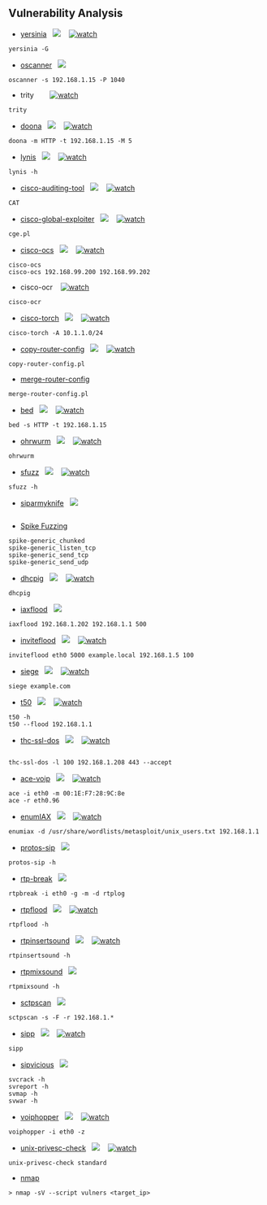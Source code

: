 ## Vulnerability Analysis 

* [yersinia](https://tools.kali.org/vulnerability-analysis/yersinia)&nbsp;&nbsp;&nbsp;[![](https://raw.githubusercontent.com/hhhrrrttt222111/Ethical-Hacking-Tools/master/0/github.png?token=AKLVDP4M2RTUFTJVE5QLRV26WYYCE)](https://github.com/tomac/yersinia)&nbsp;&nbsp;&nbsp; [![watch](https://raw.githubusercontent.com/hhhrrrttt222111/Ethical-Hacking-Tools/master/0/yt.png?token=AKLVDPY5647PJVN6MSLDOHS6WYYGY)](https://tools.kali.org/vulnerability-analysis/yersinia)
``` 
yersinia -G
```
* [oscanner](https://tools.kali.org/vulnerability-analysis/oscanner)&nbsp;&nbsp;&nbsp;[![](https://raw.githubusercontent.com/hhhrrrttt222111/Ethical-Hacking-Tools/master/0/gitlab.png?token=AKLVDP5MB6RCSXS423WWIA26WYYWM)](https://gitlab.com/kalilinux/packages/oscanner)
``` 
oscanner -s 192.168.1.15 -P 1040
```
* trity &nbsp;&nbsp;&nbsp;[![]()](https://github.com/samyoyo/Trity-1)&nbsp;&nbsp;&nbsp; [![watch](https://raw.githubusercontent.com/hhhrrrttt222111/Ethical-Hacking-Tools/master/0/yt.png?token=AKLVDPY5647PJVN6MSLDOHS6WYYGY)](https://www.youtube.com/watch?v=WCKy8ybemV4)
``` 
trity
```
* [doona](https://tools.kali.org/vulnerability-analysis/doona)&nbsp;&nbsp;&nbsp;[![](https://raw.githubusercontent.com/hhhrrrttt222111/Ethical-Hacking-Tools/master/0/github.png?token=AKLVDP4M2RTUFTJVE5QLRV26WYYCE)](https://github.com/wireghoul/doona)&nbsp;&nbsp;&nbsp; [![watch](https://raw.githubusercontent.com/hhhrrrttt222111/Ethical-Hacking-Tools/master/0/yt.png?token=AKLVDPY5647PJVN6MSLDOHS6WYYGY)](https://www.youtube.com/watch?v=vEc_uIsqJos)
``` 
doona -m HTTP -t 192.168.1.15 -M 5
```
* [lynis](https://tools.kali.org/vulnerability-analysis/lynis)&nbsp;&nbsp;&nbsp;[![](https://raw.githubusercontent.com/hhhrrrttt222111/Ethical-Hacking-Tools/master/0/github.png?token=AKLVDP4M2RTUFTJVE5QLRV26WYYCE)](https://github.com/CISOfy/lynis)&nbsp;&nbsp;&nbsp; [![watch](https://raw.githubusercontent.com/hhhrrrttt222111/Ethical-Hacking-Tools/master/0/yt.png?token=AKLVDPY5647PJVN6MSLDOHS6WYYGY)](https://www.youtube.com/watch?v=QKAU4u4nQN8)
``` 
lynis -h
```
* [cisco-auditing-tool](https://tools.kali.org/vulnerability-analysis/cisco-auditing-tool)&nbsp;&nbsp;&nbsp;[![](https://raw.githubusercontent.com/hhhrrrttt222111/Ethical-Hacking-Tools/master/0/gitlab.png?token=AKLVDP5MB6RCSXS423WWIA26WYYWM)](https://gitlab.com/kalilinux/packages/cisco-auditing-tool)&nbsp;&nbsp;&nbsp; [![watch](https://raw.githubusercontent.com/hhhrrrttt222111/Ethical-Hacking-Tools/master/0/yt.png?token=AKLVDPY5647PJVN6MSLDOHS6WYYGY)](https://www.youtube.com/watch?v=a0dYrk3sIcQ)
``` 
CAT
```
* [cisco-global-exploiter](https://tools.kali.org/vulnerability-analysis/cisco-global-exploiter)&nbsp;&nbsp;&nbsp;[![](https://raw.githubusercontent.com/hhhrrrttt222111/Ethical-Hacking-Tools/master/0/gitlab.png?token=AKLVDP5MB6RCSXS423WWIA26WYYWM)](https://gitlab.com/kalilinux/packages/cisco-global-exploiter)&nbsp;&nbsp;&nbsp; [![watch](https://raw.githubusercontent.com/hhhrrrttt222111/Ethical-Hacking-Tools/master/0/yt.png?token=AKLVDPY5647PJVN6MSLDOHS6WYYGY)](https://www.youtube.com/watch?v=JX5Pl-rAJ_k)
``` 
cge.pl
```
* [cisco-ocs](https://tools.kali.org/vulnerability-analysis/cisco-ocs)&nbsp;&nbsp;&nbsp;[![](https://raw.githubusercontent.com/hhhrrrttt222111/Ethical-Hacking-Tools/master/0/gitlab.png?token=AKLVDP5MB6RCSXS423WWIA26WYYWM)](https://gitlab.com/kalilinux/packages/cisco-ocs)&nbsp;&nbsp;&nbsp; [![watch](https://raw.githubusercontent.com/hhhrrrttt222111/Ethical-Hacking-Tools/master/0/yt.png?token=AKLVDPY5647PJVN6MSLDOHS6WYYGY)](https://www.youtube.com/watch?v=yWug1YxXV0M)
``` 
cisco-ocs
cisco-ocs 192.168.99.200 192.168.99.202
```
* cisco-ocr &nbsp;&nbsp;&nbsp;[![watch](https://raw.githubusercontent.com/hhhrrrttt222111/Ethical-Hacking-Tools/master/0/yt.png?token=AKLVDPY5647PJVN6MSLDOHS6WYYGY)](https://www.youtube.com/watch?v=8OCNp8c5MUk)
``` 
cisco-ocr
```
* [cisco-torch](https://tools.kali.org/information-gathering/cisco-torch)&nbsp;&nbsp;&nbsp;[![](https://raw.githubusercontent.com/hhhrrrttt222111/Ethical-Hacking-Tools/master/0/github.png?token=AKLVDP4M2RTUFTJVE5QLRV26WYYCE)](https://github.com/foreni-packages/cisco-torch)&nbsp;&nbsp;&nbsp; [![watch](https://raw.githubusercontent.com/hhhrrrttt222111/Ethical-Hacking-Tools/master/0/yt.png?token=AKLVDPY5647PJVN6MSLDOHS6WYYGY)](https://www.youtube.com/watch?v=4OztzE5iJ2U)
``` 
cisco-torch -A 10.1.1.0/24
```
* [copy-router-config](https://tools.kali.org/information-gathering/copy-router-config)&nbsp;&nbsp;&nbsp;[![](https://raw.githubusercontent.com/hhhrrrttt222111/Ethical-Hacking-Tools/master/0/gitlab.png?token=AKLVDP5MB6RCSXS423WWIA26WYYWM)](https://gitlab.com/kalilinux/packages/copy-router-config)&nbsp;&nbsp;&nbsp; [![watch](https://raw.githubusercontent.com/hhhrrrttt222111/Ethical-Hacking-Tools/master/0/yt.png?token=AKLVDPY5647PJVN6MSLDOHS6WYYGY)](https://www.youtube.com/watch?v=2-4ipzbaWCE)
``` 
copy-router-config.pl
```
* [merge-router-config](https://www.question-defense.com/2012/12/31/merge-router-config-backtrack-5-vulnerability-assessment-network-assessment-cisco-tools-merge-router-config)
``` 
merge-router-config.pl
```
* [bed](https://tools.kali.org/vulnerability-analysis/bed)&nbsp;&nbsp;&nbsp;[![](https://raw.githubusercontent.com/hhhrrrttt222111/Ethical-Hacking-Tools/master/0/gitlab.png?token=AKLVDP5MB6RCSXS423WWIA26WYYWM)](https://gitlab.com/kalilinux/packages/bed)&nbsp;&nbsp;&nbsp; [![watch](https://raw.githubusercontent.com/hhhrrrttt222111/Ethical-Hacking-Tools/master/0/yt.png?token=AKLVDPY5647PJVN6MSLDOHS6WYYGY)](https://www.youtube.com/watch?v=Yz7tL_bgPuU)
``` 
bed -s HTTP -t 192.168.1.15
```
* [ohrwurm](https://tools.kali.org/vulnerability-analysis/ohrwurm)&nbsp;&nbsp;&nbsp;[![](https://raw.githubusercontent.com/hhhrrrttt222111/Ethical-Hacking-Tools/master/0/gitlab.png?token=AKLVDP5MB6RCSXS423WWIA26WYYWM)](https://gitlab.com/kalilinux/packages/ohrwurm)&nbsp;&nbsp;&nbsp; [![watch](https://raw.githubusercontent.com/hhhrrrttt222111/Ethical-Hacking-Tools/master/0/yt.png?token=AKLVDPY5647PJVN6MSLDOHS6WYYGY)](https://www.youtube.com/watch?v=roERL5sRq_I)
``` 
ohrwurm
```
* [sfuzz](https://tools.kali.org/vulnerability-analysis/sfuzz)&nbsp;&nbsp;&nbsp;[![](https://raw.githubusercontent.com/hhhrrrttt222111/Ethical-Hacking-Tools/master/0/github.png?token=AKLVDP4M2RTUFTJVE5QLRV26WYYCE)](https://github.com/orgcandman/Simple-Fuzzer)&nbsp;&nbsp;&nbsp; [![watch](https://raw.githubusercontent.com/hhhrrrttt222111/Ethical-Hacking-Tools/master/0/yt.png?token=AKLVDPY5647PJVN6MSLDOHS6WYYGY)](https://www.youtube.com/watch?v=M8sG74s57tg)
``` 
sfuzz -h
```
* [siparmyknife](https://tools.kali.org/vulnerability-analysis/siparmyknife)&nbsp;&nbsp;&nbsp;[![](https://raw.githubusercontent.com/hhhrrrttt222111/Ethical-Hacking-Tools/master/0/gitlab.png?token=AKLVDP5MB6RCSXS423WWIA26WYYWM)](https://gitlab.com/kalilinux/packages/siparmyknife)
``` 

```
* [Spike Fuzzing](https://null-byte.wonderhowto.com/how-to/hack-like-pro-build-your-own-exploits-part-3-fuzzing-with-spike-find-overflows-0162789/)
``` 
spike-generic_chunked
spike-generic_listen_tcp
spike-generic_send_tcp
spike-generic_send_udp
```
* [dhcpig](https://tools.kali.org/stress-testing/dhcpig)&nbsp;&nbsp;&nbsp;[![](https://raw.githubusercontent.com/hhhrrrttt222111/Ethical-Hacking-Tools/master/0/github.png?token=AKLVDP4M2RTUFTJVE5QLRV26WYYCE)](https://github.com/kamorin/DHCPig)&nbsp;&nbsp;&nbsp; [![watch](https://raw.githubusercontent.com/hhhrrrttt222111/Ethical-Hacking-Tools/master/0/yt.png?token=AKLVDPY5647PJVN6MSLDOHS6WYYGY)](https://www.youtube.com/watch?v=o10TuPrVOQc)
``` 
dhcpig
```
* [iaxflood](https://tools.kali.org/sniffingspoofing/iaxflood)&nbsp;&nbsp;&nbsp;[![](https://raw.githubusercontent.com/hhhrrrttt222111/Ethical-Hacking-Tools/master/0/gitlab.png?token=AKLVDP5MB6RCSXS423WWIA26WYYWM)](https://gitlab.com/kalilinux/packages/iaxflood)
``` 
iaxflood 192.168.1.202 192.168.1.1 500
```
* [inviteflood](https://tools.kali.org/sniffingspoofing/inviteflood)&nbsp;&nbsp;&nbsp;[![](https://raw.githubusercontent.com/hhhrrrttt222111/Ethical-Hacking-Tools/master/0/gitlab.png?token=AKLVDP5MB6RCSXS423WWIA26WYYWM)](https://gitlab.com/kalilinux/packages/inviteflood)&nbsp;&nbsp;&nbsp; [![watch](https://raw.githubusercontent.com/hhhrrrttt222111/Ethical-Hacking-Tools/master/0/yt.png?token=AKLVDPY5647PJVN6MSLDOHS6WYYGY)](https://www.youtube.com/watch?v=reRy_vsKGNs)
``` 
inviteflood eth0 5000 example.local 192.168.1.5 100
```
* [siege](https://www.tecmint.com/load-testing-web-servers-with-siege-benchmarking-tool/)&nbsp;&nbsp;&nbsp;[![](https://raw.githubusercontent.com/hhhrrrttt222111/Ethical-Hacking-Tools/master/0/github.png?token=AKLVDP4M2RTUFTJVE5QLRV26WYYCE)](https://github.com/JoeDog/siege)&nbsp;&nbsp;&nbsp; [![watch](https://raw.githubusercontent.com/hhhrrrttt222111/Ethical-Hacking-Tools/master/0/yt.png?token=AKLVDPY5647PJVN6MSLDOHS6WYYGY)](https://www.youtube.com/watch?v=HWSuNUUjTkU)
``` 
siege example.com
```
* [t50](https://tools.kali.org/stress-testing/t50)&nbsp;&nbsp;&nbsp;[![](https://raw.githubusercontent.com/hhhrrrttt222111/Ethical-Hacking-Tools/master/0/gitlab.png?token=AKLVDP5MB6RCSXS423WWIA26WYYWM)](https://gitlab.com/kalilinux/packages/t50)&nbsp;&nbsp;&nbsp; [![watch](https://raw.githubusercontent.com/hhhrrrttt222111/Ethical-Hacking-Tools/master/0/yt.png?token=AKLVDPY5647PJVN6MSLDOHS6WYYGY)](https://www.youtube.com/watch?v=iCEMIPjz3tw)
``` 
t50 -h
t50 --flood 192.168.1.1
```
* [thc-ssl-dos](https://tools.kali.org/stress-testing/thc-ssl-dos)&nbsp;&nbsp;&nbsp;[![](https://raw.githubusercontent.com/hhhrrrttt222111/Ethical-Hacking-Tools/master/0/gitlab.png?token=AKLVDP5MB6RCSXS423WWIA26WYYWM)](https://gitlab.com/kalilinux/packages/thc-ssl-dos)&nbsp;&nbsp;&nbsp; [![watch](https://raw.githubusercontent.com/hhhrrrttt222111/Ethical-Hacking-Tools/master/0/yt.png?token=AKLVDPY5647PJVN6MSLDOHS6WYYGY)](https://www.youtube.com/watch?v=7zoFQEEg8hQ)
```
 
thc-ssl-dos -l 100 192.168.1.208 443 --accept
```
* [ace-voip](https://tools.kali.org/information-gathering/ace-voip)&nbsp;&nbsp;&nbsp;[![](https://raw.githubusercontent.com/hhhrrrttt222111/Ethical-Hacking-Tools/master/0/gitlab.png?token=AKLVDP5MB6RCSXS423WWIA26WYYWM)](https://gitlab.com/kalilinux/packages/ace-voip)&nbsp;&nbsp;&nbsp; [![watch](https://raw.githubusercontent.com/hhhrrrttt222111/Ethical-Hacking-Tools/master/0/yt.png?token=AKLVDPY5647PJVN6MSLDOHS6WYYGY)](https://www.youtube.com/watch?v=fL32v7P_P9U)
``` 
ace -i eth0 -m 00:1E:F7:28:9C:8e
ace -r eth0.96
```
* [enumIAX](https://tools.kali.org/information-gathering/enumiax)&nbsp;&nbsp;&nbsp;[![](https://raw.githubusercontent.com/hhhrrrttt222111/Ethical-Hacking-Tools/master/0/gitlab.png?token=AKLVDP5MB6RCSXS423WWIA26WYYWM)](https://gitlab.com/kalilinux/packages/enumiax)&nbsp;&nbsp;&nbsp; [![watch](https://raw.githubusercontent.com/hhhrrrttt222111/Ethical-Hacking-Tools/master/0/yt.png?token=AKLVDPY5647PJVN6MSLDOHS6WYYGY)](https://www.youtube.com/watch?v=fNEKla8lxak)
``` 
enumiax -d /usr/share/wordlists/metasploit/unix_users.txt 192.168.1.1
```
* [protos-sip](https://tools.kali.org/sniffingspoofing/protos-sip)&nbsp;&nbsp;&nbsp;[![](https://raw.githubusercontent.com/hhhrrrttt222111/Ethical-Hacking-Tools/master/0/gitlab.png?token=AKLVDP5MB6RCSXS423WWIA26WYYWM)](https://gitlab.com/kalilinux/packages/protos-sip)
``` 
protos-sip -h
```
* [rtp-break](https://tools.kali.org/sniffingspoofing/rtpbreak)&nbsp;&nbsp;&nbsp;[![](https://raw.githubusercontent.com/hhhrrrttt222111/Ethical-Hacking-Tools/master/0/gitlab.png?token=AKLVDP5MB6RCSXS423WWIA26WYYWM)](https://gitlab.com/kalilinux/packages/rtpbreak)
``` 
rtpbreak -i eth0 -g -m -d rtplog
```
* [rtpflood](https://tools.kali.org/stress-testing/rtpflood)&nbsp;&nbsp;&nbsp;[![](https://raw.githubusercontent.com/hhhrrrttt222111/Ethical-Hacking-Tools/master/0/gitlab.png?token=AKLVDP5MB6RCSXS423WWIA26WYYWM)](https://gitlab.com/kalilinux/packages/rtpflood)&nbsp;&nbsp;&nbsp; [![watch](https://raw.githubusercontent.com/hhhrrrttt222111/Ethical-Hacking-Tools/master/0/yt.png?token=AKLVDPY5647PJVN6MSLDOHS6WYYGY)](https://www.youtube.com/watch?v=bT1kCcvi_XQ)
``` 
rtpflood -h
```
* [rtpinsertsound](https://tools.kali.org/sniffingspoofing/rtpinsertsound)&nbsp;&nbsp;&nbsp;[![](https://raw.githubusercontent.com/hhhrrrttt222111/Ethical-Hacking-Tools/master/0/gitlab.png?token=AKLVDP5MB6RCSXS423WWIA26WYYWM)](https://gitlab.com/kalilinux/packages/rtpinsertsound)&nbsp;&nbsp;&nbsp; [![watch](https://raw.githubusercontent.com/hhhrrrttt222111/Ethical-Hacking-Tools/master/0/yt.png?token=AKLVDPY5647PJVN6MSLDOHS6WYYGY)](https://www.youtube.com/watch?v=ZiSisb8_voA)
``` 
rtpinsertsound -h
```
* [rtpmixsound](https://tools.kali.org/sniffingspoofing/rtpmixsound)&nbsp;&nbsp;&nbsp;[![](https://raw.githubusercontent.com/hhhrrrttt222111/Ethical-Hacking-Tools/master/0/gitlab.png?token=AKLVDP5MB6RCSXS423WWIA26WYYWM)](https://gitlab.com/kalilinux/packages/rtpmixsound)
``` 
rtpmixsound -h
```
* [sctpscan](https://tools.kali.org/sniffingspoofing/sctpscan)&nbsp;&nbsp;&nbsp;[![](https://raw.githubusercontent.com/hhhrrrttt222111/Ethical-Hacking-Tools/master/0/gitlab.png?token=AKLVDP5MB6RCSXS423WWIA26WYYWM)](https://gitlab.com/kalilinux/packages/sctpscan)
``` 
sctpscan -s -F -r 192.168.1.*
```
* [sipp](https://tools.kali.org/sniffingspoofing/sipp)&nbsp;&nbsp;&nbsp;[![](https://raw.githubusercontent.com/hhhrrrttt222111/Ethical-Hacking-Tools/master/0/gitlab.png?token=AKLVDP5MB6RCSXS423WWIA26WYYWM)](https://gitlab.com/kalilinux/packages/sipp)&nbsp;&nbsp;&nbsp; [![watch](https://raw.githubusercontent.com/hhhrrrttt222111/Ethical-Hacking-Tools/master/0/yt.png?token=AKLVDPY5647PJVN6MSLDOHS6WYYGY)](https://www.youtube.com/watch?v=oHWNGTTSx3k)
``` 
sipp
```
* [sipvicious](https://tools.kali.org/sniffingspoofing/sipvicious)&nbsp;&nbsp;&nbsp;[![](https://raw.githubusercontent.com/hhhrrrttt222111/Ethical-Hacking-Tools/master/0/github.png?token=AKLVDP4M2RTUFTJVE5QLRV26WYYCE)](https://github.com/EnableSecurity/sipvicious)
``` 
svcrack -h
svreport -h
svmap -h
svwar -h
```
* [voiphopper](https://tools.kali.org/sniffingspoofing/voiphopper)&nbsp;&nbsp;&nbsp;[![](https://raw.githubusercontent.com/hhhrrrttt222111/Ethical-Hacking-Tools/master/0/github.png?token=AKLVDP4M2RTUFTJVE5QLRV26WYYCE)](https://github.com/iknowjason/voiphopper)&nbsp;&nbsp;&nbsp; [![watch](https://raw.githubusercontent.com/hhhrrrttt222111/Ethical-Hacking-Tools/master/0/yt.png?token=AKLVDPY5647PJVN6MSLDOHS6WYYGY)](https://www.youtube.com/watch?v=URC1bDkPaQU)
``` 
voiphopper -i eth0 -z
```
* [unix-privesc-check](https://tools.kali.org/vulnerability-analysis/unix-privesc-check)&nbsp;&nbsp;&nbsp;[![](https://raw.githubusercontent.com/hhhrrrttt222111/Ethical-Hacking-Tools/master/0/gitlab.png?token=AKLVDP5MB6RCSXS423WWIA26WYYWM)](https://gitlab.com/kalilinux/packages/unix-privesc-check)&nbsp;&nbsp;&nbsp; [![watch](https://raw.githubusercontent.com/hhhrrrttt222111/Ethical-Hacking-Tools/master/0/yt.png?token=AKLVDPY5647PJVN6MSLDOHS6WYYGY)](https://www.youtube.com/watch?v=19MF341-Be4)
``` 
unix-privesc-check standard
```

* [nmap](https://nmap.org/nsedoc/scripts/vulners.html)
```
> nmap -sV --script vulners <target_ip>
```

